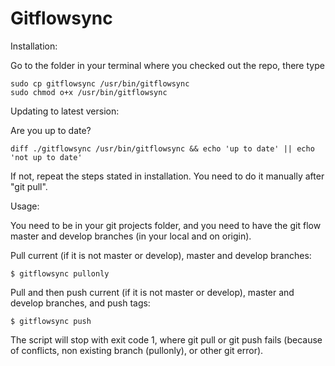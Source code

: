 # Gitflowsync

Installation:

Go to the folder in your terminal where you checked out the repo, there type

    sudo cp gitflowsync /usr/bin/gitflowsync
    sudo chmod o+x /usr/bin/gitflowsync

Updating to latest version:

Are you up to date?

    diff ./gitflowsync /usr/bin/gitflowsync && echo 'up to date' || echo 'not up to date'

If not, repeat the steps stated in installation. You need to do it manually after "git pull".

Usage:

You need to be in your git projects folder, and you need to have the git flow master and develop branches (in your local and on origin).

Pull current (if it is not master or develop), master and develop branches:

    $ gitflowsync pullonly

Pull and then push current (if it is not master or develop), master and develop branches, and push tags:

    $ gitflowsync push

The script will stop with exit code 1, where git pull or git push fails (because of conflicts, non existing branch (pullonly), or other git error).

